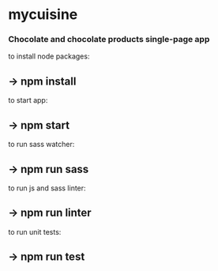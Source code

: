 # mycuisine
### Chocolate and chocolate products single-page app

to install node packages:

## -> npm install

to start app:

## -> npm start

to run sass watcher:

## -> npm run sass

to run js and sass linter:

## -> npm run linter

to run unit tests:

## -> npm run test